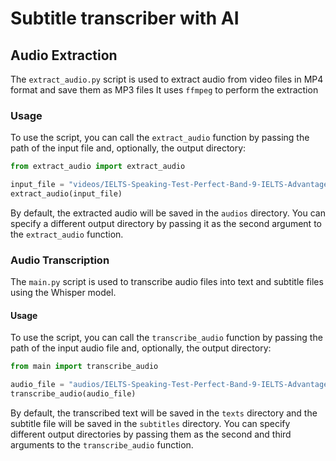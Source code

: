 # Subtitle transcriber with AI

## Audio Extraction

The `extract_audio.py` script is used to extract audio from video files in MP4 format and save them as MP3 files   It uses `ffmpeg` to perform the extraction

### Usage

To use the script, you can call the `extract_audio` function by passing the path of the input file and, optionally, the output directory:

```python
from extract_audio import extract_audio

input_file = "videos/IELTS-Speaking-Test-Perfect-Band-9-IELTS-Advantage.mp4"
extract_audio(input_file)
```
By default, the extracted audio will be saved in the `audios` directory. You can specify a different output directory by passing it as the second argument to the `extract_audio` function.

### Audio Transcription
The `main.py` script is used to transcribe audio files into text and subtitle files using the Whisper model.

#### Usage

To use the script, you can call the `transcribe_audio` function by passing the path of the input audio file and, optionally, the output directory:

```python
from main import transcribe_audio

audio_file = "audios/IELTS-Speaking-Test-Perfect-Band-9-IELTS-Advantage.mp3"
transcribe_audio(audio_file)
```

By default, the transcribed text will be saved in the `texts` directory and the subtitle file will be saved in the `subtitles` directory. You can specify different output directories by passing them as the second and third arguments to the `transcribe_audio` function.
